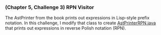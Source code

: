 ### (Chapter 5, Challenge 3) RPN Visitor

The AstPrinter from the book prints out expressions in Lisp-style prefix notation. In this challenge, I modify that class to create [AstPrinterRPN.java](../src/lox/AstPrinterRPN.java) that prints out expressions in reverse Polish notation (RPN).